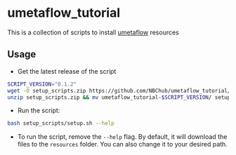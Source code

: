 # umetaflow_tutorial
This is a collection of scripts to install [umetaflow](https://github.com/biosustain/snakemake_UmetaFlow) resources

## Usage
- Get the latest release of the script 
```bash
SCRIPT_VERSION="0.1.2"
wget -O setup_scripts.zip https://github.com/NBChub/umetaflow_tutorial/archive/refs/tags/$SCRIPT_VERSION.zip
unzip setup_scripts.zip && mv umetaflow_tutorial-$SCRIPT_VERSION/ setup_scripts
```
- Run the script:
```bash
bash setup_scripts/setup.sh --help
```
- To run the script, remove the `--help` flag. By default, it will download the files to the `resources` folder. You can also change it to your desired path.
